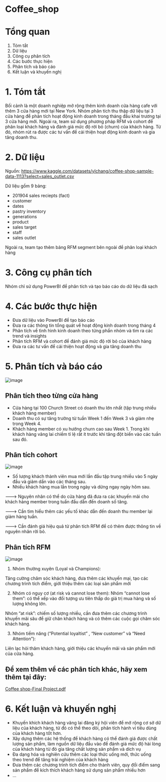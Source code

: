 # Coffee_shop
# Tổng quan
1. Tóm tắt
2. Dữ liệu 
3. Công cụ phân tích
4. Các bước thực hiện
5. Phân tích và báo cáo
6. Kết luận và khuyến nghị

# 1. Tóm tắt
Bối cảnh là một doanh nghiệp mở rộng thêm kinh doanh cửa hàng cafe với thêm 3 cửa hàng mới tại New York. Nhóm phân tích thu thập dữ liệu tại 3 cửa hàng để phân tích hoạt động kinh doanh trong tháng đầu khai trương tại 3 cửa hàng mới. Ngoài ra, team sử dụng phương pháp RFM và cohort để phân loại khách hàng và đánh giá mức độ rời bỏ (churn) của khách hàng. Từ đó, nhóm rút ra được các tư vấn để cải thiện hoạt động kinh doanh và gia tăng doanh thu.

# 2. Dữ liệu
Nguồn: https://www.kaggle.com/datasets/ylchang/coffee-shop-sample-data-1113?select=sales_outlet.csv

Dữ liệu gồm 9 bảng:
- 201904 sales reciepts (fact)
- customer
- dates
- pastry inventory
- generations
- product
- sales target
- staff
- sales outlet

Ngoài ra, team tạo thêm bảng RFM segment bên ngoài để phân loại khách hàng

# 3. Công cụ phân tích
Nhóm chỉ sử dụng PowerBI để phân tích và tạo báo cáo do dữ liệu đã sạch

# 4. Các bước thực hiện
- Đưa dữ liệu vào PowerBI để tạo báo cáo
- Đưa ra các thông tin tổng quát về hoạt động kinh doanh trong tháng 4
- Phân tích về tình hình kinh doanh theo từng phần nhóm và tìm  ra các trend và insights
- Phân tích RFM và cohort để đánh giá mức độ rời bỏ của khách hàng
- Đưa ra các tư vấn để cải thiện hoạt động và gia tăng doanh thu

# 5. Phân tích và báo cáo
![image](https://github.com/user-attachments/assets/44b4bea4-f182-424a-8043-fde5da8769bc)

## Phân tích theo từng cửa hàng
- Cửa hàng tại 100 Church Street có doanh thu lớn nhất (tập trung nhiều khách hàng member)
- Doanh thu có sự tăng trưởng từ tuần Week 1 đến Week 3 và giảm nhẹ trong Week 4.
- Khách hàng member có xu hướng churn cao sau Week 1. Trong khi khách hàng vãng lai chiếm tỉ lệ rất ít trước khi tăng đột biến vào các tuần sau đó.

## Phân tích cohort
![image](https://github.com/user-attachments/assets/99ee7a1c-42b1-4593-8ee0-f161b6e7cb16)

- Số lượng khách thành viên mua mới lần đầu tập trung nhiều vào 5 ngày đầu và giảm dần vào các tháng sau.
- Nhiều khách hàng mua lần trong ngày và dừng ngay ngày hôm sau.

---> Nguyên nhân có thể do cửa hàng đã đưa ra các khuyến mãi cho khách hàng member trong tuần đầu dẫn đến doanh số tăng. 

---> Cần tìm hiểu thêm các yếu tố khác dẫn đến doanh thu member lại giảm hàng tuần.

---> Cần đánh giá hiệu quả từ phân tích RFM để có thêm được thông tin về nguyên nhân rời bỏ.

## Phân tích RFM
![image](https://github.com/user-attachments/assets/d1d4769b-d183-495d-b5e2-eb0e00f15c47)

1. Nhóm thường xuyên (Loyal và Champions):

Tăng cường chăm sóc khách hàng, đưa thêm các khuyến mại, tạo các chương trình tích điểm, giới thiệu thêm các loại sản phẩm mới

2. Nhóm có nguy cơ (at risk và cannot lose them):
Nhóm “cannot lose them”: có thể xếp vào đối tượng ưu tiên thấp do giá trị mua hàng và số lượng không lớn.

Nhóm “at risk”: chiếm số lượng nhiều, cần đưa thêm các chương trình khuyến mãi sâu để giữ chân khách hàng và có thêm các cuộc gọi chăm sóc khách hàng.

3. Nhóm tiềm năng (“Potential loyaltist” , “New customer” và “Need Attention”):

Liên lạc hỏi thăm khách hàng, giới thiệu các khuyến mãi và sản phẩm mới của cửa hàng.

## Để xem thêm về các phân tích khác, hãy xem thêm tại đây: 

[Coffee shop-Final Project.pdf](https://github.com/user-attachments/files/18849093/Coffee.shop-Final.Project.pdf)

# 6. Kết luận và khuyến nghị
- Khuyến khích khách hàng vãng lai đăng ký hội viên để mở rộng cơ sở dữ liệu của khách hàng, từ đó có thể theo dõi, phân tích hành vi tiêu dùng của khách hàng tốt hơn.
- Xây dựng thêm các hệ thống để khách hàng có thể đánh giá được chất lượng sản phẩm, làm nguồn dữ liệu đầu vào để đánh giá mức độ hài lòng của khách hàng từ đó gia tăng chất lượng sản phẩm và dich vụ
- Đa dạng hóa và nghiên cứu thêm các loại thức uống mới, thức uống theo trend để tăng trải nghiệm của khách hàng
- Đưa thêm các chương trình tích điểm cho thành viên, quy đổi điểm sang sản phẩm để kích thích khách hàng sử dụng sản phẩm nhiều hơn
- ...




